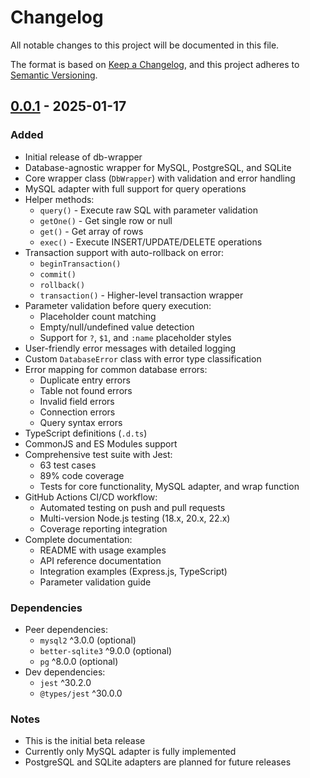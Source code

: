 # Changelog

All notable changes to this project will be documented in this file.

The format is based on [Keep a Changelog](https://keepachangelog.com/en/1.0.0/),
and this project adheres to [Semantic Versioning](https://semver.org/spec/v2.0.0.html).

## [0.0.1] - 2025-01-17

### Added
- Initial release of db-wrapper
- Database-agnostic wrapper for MySQL, PostgreSQL, and SQLite
- Core wrapper class (`DbWrapper`) with validation and error handling
- MySQL adapter with full support for query operations
- Helper methods:
  - `query()` - Execute raw SQL with parameter validation
  - `getOne()` - Get single row or null
  - `get()` - Get array of rows
  - `exec()` - Execute INSERT/UPDATE/DELETE operations
- Transaction support with auto-rollback on error:
  - `beginTransaction()`
  - `commit()`
  - `rollback()`
  - `transaction()` - Higher-level transaction wrapper
- Parameter validation before query execution:
  - Placeholder count matching
  - Empty/null/undefined value detection
  - Support for `?`, `$1`, and `:name` placeholder styles
- User-friendly error messages with detailed logging
- Custom `DatabaseError` class with error type classification
- Error mapping for common database errors:
  - Duplicate entry errors
  - Table not found errors
  - Invalid field errors
  - Connection errors
  - Query syntax errors
- TypeScript definitions (`.d.ts`)
- CommonJS and ES Modules support
- Comprehensive test suite with Jest:
  - 63 test cases
  - 89% code coverage
  - Tests for core functionality, MySQL adapter, and wrap function
- GitHub Actions CI/CD workflow:
  - Automated testing on push and pull requests
  - Multi-version Node.js testing (18.x, 20.x, 22.x)
  - Coverage reporting integration
- Complete documentation:
  - README with usage examples
  - API reference documentation
  - Integration examples (Express.js, TypeScript)
  - Parameter validation guide

### Dependencies
- Peer dependencies:
  - `mysql2` ^3.0.0 (optional)
  - `better-sqlite3` ^9.0.0 (optional)
  - `pg` ^8.0.0 (optional)
- Dev dependencies:
  - `jest` ^30.2.0
  - `@types/jest` ^30.0.0

### Notes
- This is the initial beta release
- Currently only MySQL adapter is fully implemented
- PostgreSQL and SQLite adapters are planned for future releases

[0.0.1]: https://github.com/ibnushahraa/db-wrapper/releases/tag/v0.0.1
